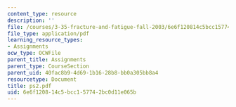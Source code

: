 ```yaml
---
content_type: resource
description: ''
file: /courses/3-35-fracture-and-fatigue-fall-2003/6e6f120814c5bcc157742bc0d11e065b_ps2.pdf
file_type: application/pdf
learning_resource_types:
- Assignments
ocw_type: OCWFile
parent_title: Assignments
parent_type: CourseSection
parent_uid: 40fac8b9-4d69-1b16-28b8-bb0a305bb8a4
resourcetype: Document
title: ps2.pdf
uid: 6e6f1208-14c5-bcc1-5774-2bc0d11e065b
---
```

